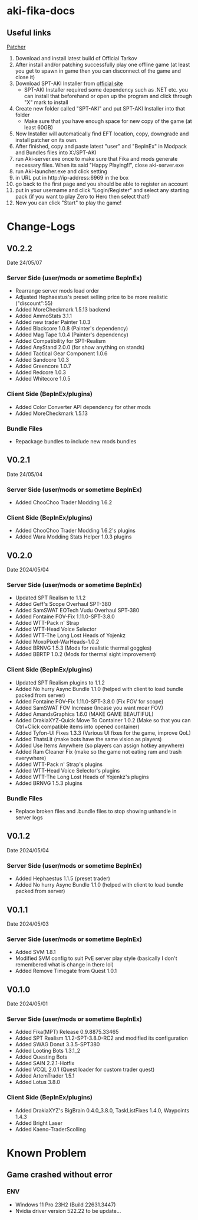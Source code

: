 # aki-fika-docs

## Useful links
[Patcher](https://pixeldrain.com/u/gr6nXU1N)

1. Download and install latest build of Official Tarkov
2. After install and/or patching successfully play one offline game (at least you get to spawn in game then you can disconnect of the game and close it)
3. Download SPT-AKI Installer from [official site](https://ligma.waffle-lord.net/SPTInstaller.exe)
    - SPT-AKI Installer required some dependency such as .NET etc. you can install that beforehand or open up the program and click through "X" mark to install
4. Create new folder called "SPT-AKI" and put SPT-AKI Installer into that folder
    - Make sure that you have enough space for new copy of the game (at least 60GB)
5. Now Installer will automatically find EFT location, copy, downgrade and install patcher on its own.
6. After finished, copy and paste latest "user" and "BeplnEx" in Modpack and Bundles files into X:/SPT-AKI 
7. run Aki-server.exe once to make sure that Fika and mods generate necessary files. When its said "Happy Playing!!", close aki-server.exe
8. run Aki-launcher.exe and click setting
9. in URL put in http://ip-address:6969 in the box
10. go back to the first page and you should be able to register an account
11. put in your username and click "Login/Register" and select any starting pack (if you want to play Zero to Hero then select that!)
12. Now you can click "Start" to play the game!


# Change-Logs

## V0.2.2
Date 24/05/07
### Server Side (user/mods or sometime BeplnEx)
- Rearrange server mods load order
- Adjusted Hephaestus's preset selling price to be more realistic ("discount":55)
- Added MoreCheckmark 1.5.13 backend
- Added AmmoStats 3.1.1
- Added new trader Painter 1.0.3
- Added Blackcore 1.0.8 (Painter's dependency)
- Added Mag Tape 1.0.4 (Painter's dependency)
- Added Compatibility for SPT-Realism
- Added AnyStand 2.0.0 (for show anything on stands)
- Added Tactical Gear Component 1.0.6
- Added Sandcore 1.0.3
- Added Greencore 1.0.7
- Added Redcore 1.0.3
- Added Whitecore 1.0.5

### Client Side (BeplnEx/plugins)
- Added Color Converter API dependency for other mods
- Added MoreCheckmark 1.5.13

### Bundle Files
- Repackage bundles to include new mods bundles


## V0.2.1
Date 24/05/04
### Server Side (user/mods or sometime BeplnEx)
- Added ChooChoo Trader Modding 1.6.2

### Client Side (BeplnEx/plugins)
- Added ChooChoo Trader Modding 1.6.2's plugins
- Added Wara Modding Stats Helper 1.0.3 plugins

## V0.2.0
Date 2024/05/04
### Server Side (user/mods or sometime BeplnEx)
- Updated SPT Realism to 1.1.2
- Added Geff's Scope Overhaul SPT-380
- Added SamSWAT EOTech Vudu Overhaul SPT-380
- Added Fontaine FOV-Fix 1.11.0-SPT-3.8.0
- Added WTT-Pack n' Strap
- Added WTT-Head Voice Selector
- Added WTT-The Long Lost Heads of Yojenkz
- Added MoxoPixel-WarHeads-1.0.2
- Added BRNVG 1.5.3 (Mods for realistic thermal goggles)
- Added BBRTP 1.0.2 (Mods for thermal sight improvement)

### Client Side (BeplnEx/plugins)
- Updated SPT Realism plugins to 1.1.2
- Added No hurry Async Bundle 1.1.0 (helped with client to load bundle packed from server)
- Added Fontaine FOV-Fix 1.11.0-SPT-3.8.0 (Fix FOV for scope)
- Added SamSWAT FOV Increase (Incase you want moar FOV)
- Added AmandsGraphics 1.6.0 (MAKE GAME BEAUTIFUL)
- Added DrakiaXYZ-Quick Move To Container 1.0.2 (Make so that you can Ctrl+Click compatible items into opened container)
- Added Tyfon-UI Fixes 1.3.3 (Various UI fixes for the game, improve QoL)
- Added ThatsLit (make bots have the same vision as players)
- Added Use Items Anywhere (so players can assign hotkey anywhere)
- Added Ram Cleaner Fix (make so the game not eating ram and trash everywhere)
- Added WTT-Pack n' Strap's plugins
- Added WTT-Head Voice Selector's plugins
- Added WTT-The Long Lost Heads of Yojenkz's plugins
- Added BRNVG 1.5.3 plugins

### Bundle Files
- Replace broken files and .bundle files to stop showing unhandle in server logs


## V0.1.2
Date 2024/05/04
### Server Side (user/mods or sometime BeplnEx)
- Added Hephaestus 1.1.5 (preset trader)
- Added No hurry Async Bundle 1.1.0 (helped with client to load bundle packed from server)

## V0.1.1
Date 2024/05/03
### Server Side (user/mods or sometime BeplnEx)
- Added SVM 1.8.1
- Modified SVM config to suit PvE server play style (basically I don't remembered what is change in there lol)
- Added Remove Timegate from Quest 1.0.1

## V0.1.0
Date 2024/05/01
### Server Side (user/mods or sometime BeplnEx)
- Added Fika(MPT) Release 0.9.8875.33465
- Added SPT Realism 1.1.2-SPT-3.8.0-RC2 and modified its configuration
- Added SWAG Donut 3.3.5-SPT380
- Added Looting Bots 1.3.1_2
- Added Questing Bots
- Added SAIN 2.2.1-Hotfix
- Added VCQL 2.0.1 (Quest loader for custom trader quest)
- Added ArtemTrader 1.5.1
- Added Lotus 3.8.0

### Client Side (BeplnEx/plugins)
- Added DrakiaXYZ's BigBrain 0.4.0_3.8.0, TaskListFixes 1.4.0, Waypoints 1.4.3
- Added Bright Laser
- Added Kaeno-TraderScolling


# Known Problem
## Game crashed without error
### ENV
- Windows 11 Pro 23H2 (Build 22631.3447)
- Nvidia driver version 522.22
to be update...